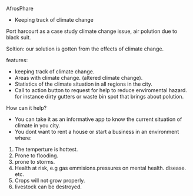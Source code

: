 AfrosPhare

- Keeping track of climate change

Port harcourt as a case study 
climate change issue, air polution due to black suit.

Soltion: our solution is gotten from the effects of climate change.

features: 
- keeping track of climate change. 
- Areas with climate change. (altered climate change).
- Statistics of the climate situation in all regions in the city. 
- Call to action button to request for help to reduce enviromental hazard. 
  for instance dirty gutters or waste bin spot that brings about polution.

How can it help?

- You can take it as an informative app to know the current situation of climate in you city.
- You dont want to rent a house or start a business in an environment where:
 1. The temperture is hottest.
 2. Prone to flooding.
 3. prone to storms.
 4. Health at risk, e.g gas emmisions.pressures on mental health. disease. etc.
 5. Crops will not grow properly.
 6. livestock can be destroyed.

 

